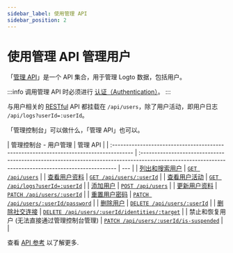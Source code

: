 ```yaml
---
sidebar_label: 使用管理 API
sidebar_position: 2
---
```


# 使用管理 API 管理用户

「[管理 API](../../../docs/references/core/README.mdx#管理-api)」是一个 API 集合，用于管理 Logto 数据，包括用户。

:::info
调用管理 API 时必须进行 [认证（Authentication）](../../../docs/references/core/README.mdx#认证authentication)。
:::

与用户相关的 [RESTful](https://en.wikipedia.org/wiki/Representational_state_transfer)
API 都挂载在 `/api/users`，除了用户活动，即用户日志 `/api/logs?userId=:userId`。

「管理控制台」可以做什么，「管理 API」也可以。

| 管理控制台 - 用户管理                                                                  | 管理 API                                                                                                                                             |
| :------------------------------------------------------------------------------------- | :--------------------------------------------------------------------------------------------------------------------------------------------------- | --- |
| [列出和搜索用户](../../../docs/recipes/manage-users/admin-console.md#列出和搜索用户)   | <a href="/api/#tag/Users/paths/~1api~1users/get" target="_blank"> `GET /api/users`</a>                                                               |
| [查看用户资料](../../../docs/recipes/manage-users/admin-console.md#查看和更新用户资料) | <a href="/api/#tag/Users/paths/~1api~1users~1:userId/get" target="_blank">`GET /api/users/:userId`</a>                                               |
| [查看用户活动](../../../docs/recipes/manage-users/admin-console.md#查看用户活动)       | <a href="/api/#tag/Logs/paths/~1api~1logs/get" target="_blank">`GET /api/logs?userId=:userId`</a>                                                    |
| [添加用户](../../../docs/recipes/manage-users/admin-console.md#添加用户)               | <a href="/api/#tag/Users/paths/~1api~1users/post" target="_blank">`POST /api/users`</a>                                                              |
| [更新用户资料](../../../docs/recipes/manage-users/admin-console.md#查看和更新用户资料) | <a href="/api/#tag/Users/paths/~1api~1users~1:userId/patch" target="_blank">`PATCH /api/users/:userId`</a>                                           |
| [重置用户密码](../../../docs/recipes/manage-users/admin-console.md#重置用户密码)       | <a href="/api/#tag/Users/paths/~1api~1users~1:userId~1password/patch" target="_blank">`PATCH /api/users/:userId/password`</a>                        |
| [删除用户](../../../docs/recipes/manage-users/admin-console.md#删除用户)               | <a href="/api/#tag/Users/paths/~1api~1users~1:userId/delete" target="_blank">`DELETE /api/users/:userId`</a>                                         |
| [删除社交连接](../../../docs/recipes/manage-users/admin-console.md#查看和更新用户资料) | <a href="/api/#tag/Users/paths/~1api~1users~1:userId~1identities~1:target/delete" target="_blank">`DELETE /api/users/:userId/identities/:target`</a> |
| 禁止和恢复用户 (无法直接通过管理控制台管理)                                            | <a href="/api/#tag/Users/paths/~1api~1users~1:userId~1password/patch" target="_blank">`PATCH /api/users/:userId/is-suspended`</a>                    |     |

查看 <a href="/api/#tag/Users" target="_blank">API 参考</a> 以了解更多.

